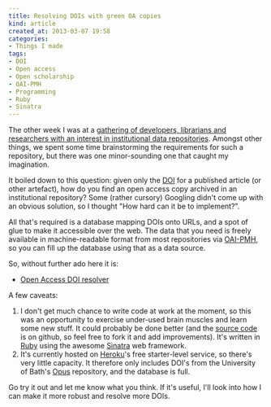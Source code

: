 ```yaml
---
title: Resolving DOIs with green OA copies
kind: article
created_at: 2013-03-07 19:58
categories:
- Things I made
tags:
- DOI
- Open access
- Open scholarship
- OAI-PMH
- Programming
- Ruby
- Sinatra
---
```


The other week I was at a [gathering of developers, librarians and researchers with an interest in institutional data repositories][CKAN workshop]. Amongst other things, we spent some time brainstorming the requirements for such a repository, but there was one minor-sounding one that caught my imagination.

It boiled down to this question: given only the [DOI][] for a published article (or other artefact), how do you find an open access copy archived in an institutional repository? Some (rather cursory) Googling didn't come up with an obvious solution, so I thought "How hard can it be to implement?".

All that's required is a database mapping DOIs onto URLs, and a spot of glue to make it accessible over the web. The data that you need is freely available in machine-readable format from most repositories via [OAI-PMH][], so you can fill up the database using that as a data source.

So, without further ado here it is:

- [Open Access DOI resolver](http://doi2oa.erambler.co.uk)

A few caveats:

1. I don't get much chance to write code at work at the moment, so this was an opportunity to exercise under-used brain muscles and learn some new stuff. It could probably be done better (and the [source code][] is on github, so feel free to fork it and add improvements). It's written in [Ruby][] using the awesome [Sinatra][] web framework.
2. It's currently hosted on [Heroku][]'s free starter-level service, so there's very little capacity. It therefore only includes DOI's from the University of Bath's [Opus](http://opus.bath.ac.uk) repository, and the database is full.

Go try it out and let me know what you think. If it's useful, I'll look into how I can make it more robust and resolve more DOIs.

[CKAN workshop]: http://orbital.blogs.lincoln.ac.uk/2013/02/27/ckan-for-rdm-workshop/
[DOI]: http://en.wikipedia.org/wiki/Digital_object_identifier
[OAI-PMH]: http://en.wikipedia.org/wiki/Open_Archives_Initiative_Protocol_for_Metadata_Harvesting
[source code]: http://github.com/jezcope/doi2oa
[Ruby]: http://ruby-lang.org/
[Sinatra]: http://sinatrarb.com/
[Heroku]: http://heroku.com/
